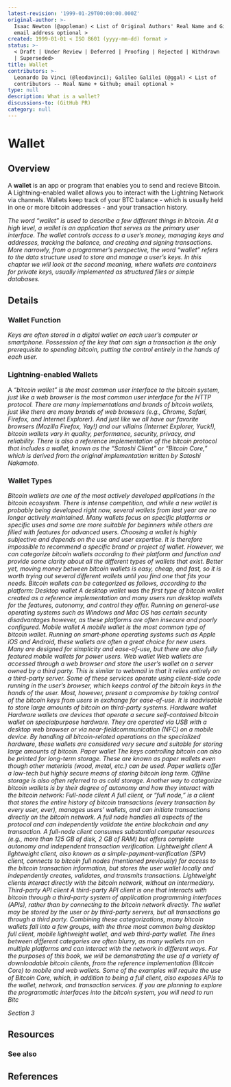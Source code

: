 ```yaml
---
latest-revision: '1999-01-29T00:00:00.000Z'
original-author: >-
  Isaac Newton (@appleman) < List of Original Authors' Real Name and Github;
  email address optional >
created: 1999-01-01 < ISO 8601 (yyyy-mm-dd) format >
status: >-
  < Draft | Under Review | Deferred | Proofing | Rejected | Withdrawn | Accepted
  | Superseded>
title: Wallet
contributors: >-
  Leonardo Da Vinci (@leodavinci); Galileo Galilei (@ggal) < List of
  contributors -- Real Name + Github; email optional >
type: null
description: What is a wallet?
discussions-to: (GitHub PR)
category: null
---
```


# Wallet

## Overview

A **wallet** is an app or program that enables you to send and recieve Bitcoin. A Lightning-enabled wallet allows you to interact with the Lightning Network via channels. Wallets keep track of your BTC balance - which is usually held in one or more bitcoin addresses - and your transaction history.

_The word “wallet” is used to describe a few different things in bitcoin. At a high level, a wallet is an application that serves as the primary user interface. The wallet controls access to a user’s money, managing keys and addresses, tracking the balance, and creating and signing transactions. More narrowly, from a programmer’s perspective, the word “wallet” refers to the data structure used to store and manage a user’s keys. In this chapter we will look at the second meaning, where wallets are containers for private keys, usually implemented as structured files or simple databases._

## Details

### Wallet Function

_Keys are often stored in a digital wallet on each user’s computer or smartphone. Possession of the key that can sign a transaction is the only prerequisite to spending bitcoin, putting the control entirely in the hands of each user._

### Lightning-enabled Wallets

A _“bitcoin wallet” is the most common user interface to the bitcoin system, just like a web browser is the most common user interface for the HTTP protocol. There are many implementations and brands of bitcoin wallets, just like there are many brands of web browsers \(e.g., Chrome, Safari, Firefox, and Internet Explorer\). And just like we all have our favorite browsers \(Mozilla Firefox, Yay!\) and our villains \(Internet Explorer, Yuck!\), bitcoin wallets vary in quality, performance, security, privacy, and reliability. There is also a reference implementation of the bitcoin protocol that includes a wallet, known as the “Satoshi Client” or “Bitcoin Core,” which is derived from the original implementation written by Satoshi Nakamoto._

### Wallet Types

_Bitcoin wallets are one of the most actively developed applications in the bitcoin ecosystem. There is intense competition, and while a new wallet is probably being developed right now, several wallets from last year are no longer actively maintained. Many wallets focus on specific platforms or specific uses and some are more suitable for beginners while others are filled with features for advanced users. Choosing a wallet is highly subjective and depends on the use and user expertise. It is therefore impossible to recommend a specific brand or project of wallet. However, we can categorize bitcoin wallets according to their platform and function and provide some clarity about all the different types of wallets that exist. Better yet, moving money between bitcoin wallets is easy, cheap, and fast, so it is worth trying out several different wallets until you find one that fits your needs. Bitcoin wallets can be categorized as follows, according to the platform: Desktop wallet A desktop wallet was the first type of bitcoin wallet created as a reference implementation and many users run desktop wallets for the features, autonomy, and control they offer. Running on general-use operating systems such as Windows and Mac OS has certain security disadvantages however, as these platforms are often insecure and poorly configured. Mobile wallet A mobile wallet is the most common type of bitcoin wallet. Running on smart-phone operating systems such as Apple iOS and Android, these wallets are often a great choice for new users. Many are designed for simplicity and ease-of-use, but there are also fully featured mobile wallets for power users. Web wallet Web wallets are accessed through a web browser and store the user’s wallet on a server owned by a third party. This is similar to webmail in that it relies entirely on a third-party server. Some of these services operate using client-side code running in the user’s browser, which keeps control of the bitcoin keys in the hands of the user. Most, however, present a compromise by taking control of the bitcoin keys from users in exchange for ease-of-use. It is inadvisable to store large amounts of bitcoin on third-party systems. Hardware wallet Hardware wallets are devices that operate a secure self-contained bitcoin wallet on specialpurpose hardware. They are operated via USB with a desktop web browser or via near-fieldcommunication \(NFC\) on a mobile device. By handling all bitcoin-related operations on the specialized hardware, these wallets are considered very secure and suitable for storing large amounts of bitcoin. Paper wallet The keys controlling bitcoin can also be printed for long-term storage. These are known as paper wallets even though other materials \(wood, metal, etc.\) can be used. Paper wallets offer a low-tech but highly secure means of storing bitcoin long term. Offline storage is also often referred to as cold storage. Another way to categorize bitcoin wallets is by their degree of autonomy and how they interact with the bitcoin network: Full-node client A full client, or “full node,” is a client that stores the entire history of bitcoin transactions \(every transaction by every user, ever\), manages users’ wallets, and can initiate transactions directly on the bitcoin network. A full node handles all aspects of the protocol and can independently validate the entire blockchain and any transaction. A full-node client consumes substantial computer resources \(e.g., more than 125 GB of disk, 2 GB of RAM\) but offers complete autonomy and independent transaction verification. Lightweight client A lightweight client, also known as a simple-payment-verification \(SPV\) client, connects to bitcoin full nodes \(mentioned previously\) for access to the bitcoin transaction information, but stores the user wallet locally and independently creates, validates, and transmits transactions. Lightweight clients interact directly with the bitcoin network, without an intermediary. Third-party API client A third-party API client is one that interacts with bitcoin through a third-party system of application programming interfaces \(APIs\), rather than by connecting to the bitcoin network directly. The wallet may be stored by the user or by third-party servers, but all transactions go through a third party. Combining these categorizations, many bitcoin wallets fall into a few groups, with the three most common being desktop full client, mobile lightweight wallet, and web third-party wallet. The lines between different categories are often blurry, as many wallets run on multiple platforms and can interact with the network in different ways. For the purposes of this book, we will be demonstrating the use of a variety of downloadable bitcoin clients, from the reference implementation \(Bitcoin Core\) to mobile and web wallets. Some of the examples will require the use of Bitcoin Core, which, in addition to being a full client, also exposes APIs to the wallet, network, and transaction services. If you are planning to explore the programmatic interfaces into the bitcoin system, you will need to run Bitc_

_Section 3_

## Resources

### See also

## References

